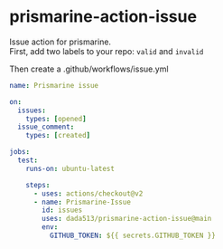 # prismarine-action-issue

Issue action for prismarine.  
First, add two labels to your repo: `valid` and `invalid`

Then create a .github/workflows/issue.yml

```yaml
name: Prismarine issue

on:
  issues:
    types: [opened]
  issue_comment:
    types: [created]

jobs:
  test:
    runs-on: ubuntu-latest

    steps:
      - uses: actions/checkout@v2
      - name: Prismarine-Issue
        id: issues
        uses: dada513/prismarine-action-issue@main
        env:
          GITHUB_TOKEN: ${{ secrets.GITHUB_TOKEN }}
```
